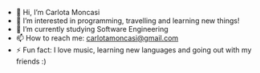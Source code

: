 - 👋 Hi, I’m Carlota Moncasi
- 👀 I’m interested in programming, travelling and learning new things!
- 🌱 I’m currently studying Software Engineering
- 📫 How to reach me: carlotamoncasi@gmail.com
- ⚡ Fun fact: I love music, learning new languages and going out with my friends :)

<!---
carlotamgm/carlotamgm is a ✨ special ✨ repository because its `README.md` (this file) appears on your GitHub profile.
You can click the Preview link to take a look at your changes.
--->

